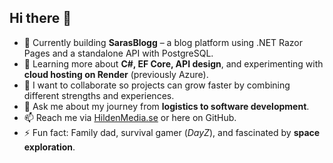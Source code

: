 ## Hi there 👋

- 🔭 Currently building **SarasBlogg** – a blog platform using .NET Razor Pages and a standalone API with PostgreSQL.  
- 🌱 Learning more about **C#, EF Core, API design**, and experimenting with **cloud hosting on Render** (previously Azure).  
- 👯 I want to collaborate so projects can grow faster by combining different strengths and experiences.  
- 💬 Ask me about my journey from **logistics to software development**.  
- 📫 Reach me via [HildenMedia.se](https://hildenmedia.se) or here on GitHub. 
- ⚡ Fun fact: Family dad, survival gamer (*DayZ*), and fascinated by **space exploration**.  